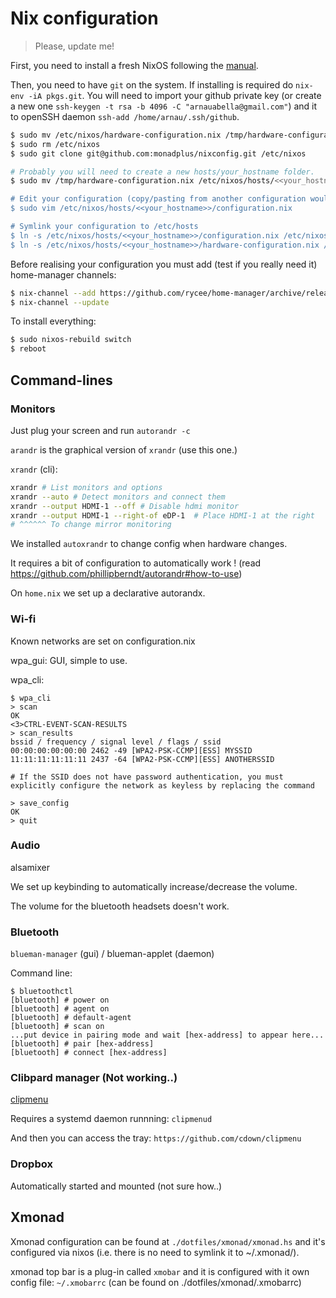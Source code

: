 # Nix configuration

> Please, update me!

First, you need to install a fresh NixOS following the [manual](https://nixos.org/nixos/manual/index.html#sec-installation).

Then, you need to have `git` on the system.
If installing is required do `nix-env -iA pkgs.git`.
You will need to import your github private key (or create a new one `ssh-keygen -t rsa -b 4096 -C "arnauabella@gmail.com"`)
and it to openSSH daemon `ssh-add /home/arnau/.ssh/github`.

```bash
$ sudo mv /etc/nixos/hardware-configuration.nix /tmp/hardware-configuration.nix
$ sudo rm /etc/nixos
$ sudo git clone git@github.com:monadplus/nixconfig.git /etc/nixos

# Probably you will need to create a new hosts/your_hostname folder.
$ sudo mv /tmp/hardware-configuration.nix /etc/nixos/hosts/<<your_hostname>>/hardware-configuration.nix

# Edit your configuration (copy/pasting from another configuration would help)
$ sudo vim /etc/nixos/hosts/<<your_hostname>>/configuration.nix

# Symlink your configuration to /etc/hosts
$ ln -s /etc/nixos/hosts/<<your_hostname>>/configuration.nix /etc/nixos/config.nix
$ ln -s /etc/nixos/hosts/<<your_hostname>>/hardware-configuration.nix /etc/nixos/hardware.nix
```

Before realising your configuration you must add (test if you really need it) home-manager channels:

```bash
$ nix-channel --add https://github.com/rycee/home-manager/archive/release-19.09.tar.gz home-manager
$ nix-channel --update
```

To install everything:

```bash
$ sudo nixos-rebuild switch
$ reboot
```

## Command-lines

### Monitors

Just plug your screen and run `autorandr -c`

`arandr` is the graphical version of `xrandr` (use this one.)

`xrandr` (cli):

```bash
xrandr # List monitors and options
xrandr --auto # Detect monitors and connect them
xrandr --output HDMI-1 --off # Disable hdmi monitor
xrandr --output HDMI-1 --right-of eDP-1  # Place HDMI-1 at the right
# ^^^^^^ To change mirror monitoring
```

We installed `autoxrandr` to change config when hardware changes.

It requires a bit of configuration to automatically work ! (read https://github.com/phillipberndt/autorandr#how-to-use)

On `home.nix` we set up a declarative autorandx.

### Wi-fi

Known networks are set on configuration.nix

wpa_gui: GUI, simple to use.

wpa_cli:

```
$ wpa_cli
> scan
OK
<3>CTRL-EVENT-SCAN-RESULTS
> scan_results
bssid / frequency / signal level / flags / ssid
00:00:00:00:00:00 2462 -49 [WPA2-PSK-CCMP][ESS] MYSSID
11:11:11:11:11:11 2437 -64 [WPA2-PSK-CCMP][ESS] ANOTHERSSID

# If the SSID does not have password authentication, you must explicitly configure the network as keyless by replacing the command

> save_config
OK
> quit
```

### Audio

alsamixer

We set up keybinding to automatically increase/decrease the volume.

The volume for the bluetooth headsets doesn't work.

### Bluetooth

`blueman-manager` (gui) / blueman-applet (daemon)

Command line:

```
$ bluetoothctl
[bluetooth] # power on
[bluetooth] # agent on
[bluetooth] # default-agent
[bluetooth] # scan on
...put device in pairing mode and wait [hex-address] to appear here...
[bluetooth] # pair [hex-address]
[bluetooth] # connect [hex-address]
```

### Clibpard manager (Not working..)

[clipmenu](https://github.com/cdown/clipmenu)

Requires a systemd daemon runnning: `clipmenud`

And then you can access the tray: `https://github.com/cdown/clipmenu`


### Dropbox

Automatically started and mounted (not sure how..)

## Xmonad

Xmonad configuration can be found at `./dotfiles/xmonad/xmonad.hs` and it's configured via nixos (i.e. there is no need to symlink it to ~/.xmonad/).

xmonad top bar is a plug-in called `xmobar` and it is configured with it own config file: `~/.xmobarrc` (can be found on ./dotfiles/xmonad/.xmobarrc)
